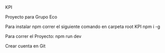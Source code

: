 KPI 

Proyecto para Grupo Eco

Para instalar npm correr el siguiente comando en carpeta root KPI
npm i -g

Para correr el Proyecto:
npm run dev

Crear cuenta en Git
